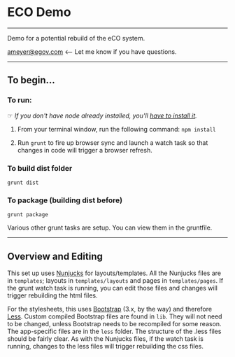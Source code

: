 # ECO Demo
---

Demo for a potential rebuild of the eCO system.

[ameyer@egov.com](mailto:ameyer@egov.com) <-- Let me know if you have questions.

---
## To begin...

### To run:

☞ _If you don't have node already installed, you'll [have to install it](https://www.google.com/search?q=how+to+install+nodejs)._

1. From your terminal window, run the following command: `npm install`

2. Run `grunt` to fire up browser sync and launch a watch task so that changes in code will trigger a browser refresh.

### To build dist folder
`grunt dist`

### To package (building dist before)
`grunt package`

Various other grunt tasks are setup. You can view them in the gruntfile.

---
## Overview and Editing

This set up uses [Nunjucks](https://mozilla.github.io/Nunjucks/) for layouts/templates. All the Nunjucks files are in `templates`; layouts in `templates/layouts` and pages in `templates/pages`. If the grunt watch task is running, you can edit those files and changes will trigger rebuilding the html files.

For the stylesheets, this uses [Bootstrap](https://getbootstrap.com/docs/3.3/) (3.x, by the way) and therefore [Less](http://lesscss.org/). Custom compiled Bootstrap files are found in `lib`. They will not need to be changed, unless Bootstrap needs to be recompiled for some reason. The app-specific files are in the `less` folder. The structure of the .less files should be fairly clear. As with the Nunjucks files, if the watch task is running, changes to the less files will trigger rebuilding the css files.
